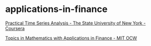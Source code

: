 # applications-in-finance

[Practical Time Series Analysis - The State University of New York - Coursera](https://www.coursera.org/learn/practical-time-series-analysis/home/welcome)

[Topics in Mathematics with Applications in Finance - MIT OCW](https://ocw.mit.edu/courses/mathematics/18-s096-topics-in-mathematics-with-applications-in-finance-fall-2013/)
